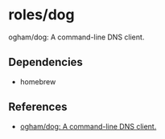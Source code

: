 # roles/dog
ogham/dog: A command-line DNS client.



## Dependencies
- homebrew



## References
- [ogham/dog: A command-line DNS client.](https://github.com/ogham/dog)

